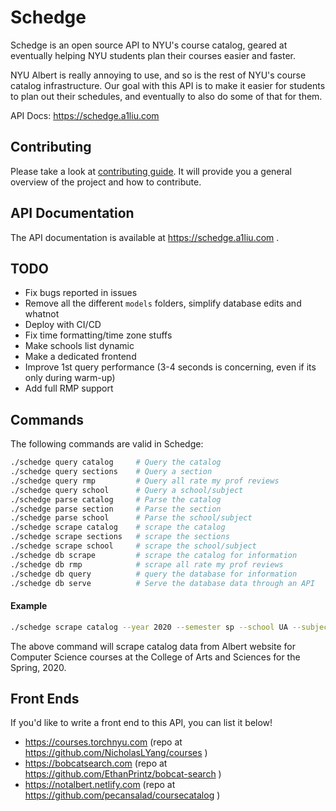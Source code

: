# Schedge
Schedge is an open source API to NYU's course catalog, geared at eventually helping
NYU students plan their courses easier and faster.

NYU Albert is really annoying to use, and so is the rest of NYU's course catalog
infrastructure. Our goal with this API is to make it easier for students to plan
out their schedules, and eventually to also do some of that for them.

API Docs: https://schedge.a1liu.com

## Contributing
Please take a look at [contributing guide](docs/CONTRIBUTING.md). It will provide you 
a general overview of the project and how to contribute.

## API Documentation
The API documentation is available at https://schedge.a1liu.com .

## TODO
- Fix bugs reported in issues
- Remove all the different `models` folders, simplify database edits and whatnot
- Deploy with CI/CD
- Fix time formatting/time zone stuffs
- Make schools list dynamic
- Make a dedicated frontend
- Improve 1st query performance (3-4 seconds is concerning, even if its only during
  warm-up)
- Add full RMP support

## Commands
The following commands are valid in Schedge:

```sh
./schedge query catalog     # Query the catalog
./schedge query sections    # Query a section
./schedge query rmp         # Query all rate my prof reviews
./schedge query school      # Query a school/subject
./schedge parse catalog     # Parse the catalog
./schedge parse section     # Parse the section
./schedge parse school      # Parse the school/subject
./schedge scrape catalog    # scrape the catalog
./schedge scrape sections   # scrape the sections
./schedge scrape school     # scrape the school/subject
./schedge db scrape         # scrape the catalog for information
./schedge db rmp            # scrape all rate my prof reviews
./schedge db query          # query the database for information
./schedge db serve          # Serve the database data through an API
```

#### Example
```sh
./schedge scrape catalog --year 2020 --semester sp --school UA --subject CSCI
```
The above command will scrape catalog data from Albert website for Computer Science courses at the
College of Arts and Sciences for the Spring, 2020.

## Front Ends
If you'd like to write a front end to this API, you can list it below!

- https://courses.torchnyu.com (repo at https://github.com/NicholasLYang/courses )
- https://bobcatsearch.com (repo at https://github.com/EthanPrintz/bobcat-search )
- https://notalbert.netlify.com (repo at https://github.com/pecansalad/coursecatalog )
